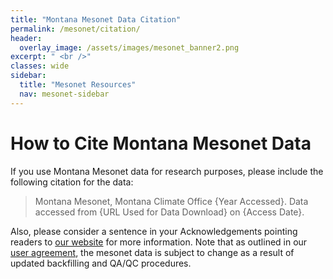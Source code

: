 ```yaml
---
title: "Montana Mesonet Data Citation"
permalink: /mesonet/citation/
header:
  overlay_image: /assets/images/mesonet_banner2.png
excerpt: " <br />"
classes: wide
sidebar:
  title: "Mesonet Resources"
  nav: mesonet-sidebar
---
```


# How to Cite Montana Mesonet Data
If you use Montana Mesonet data for research purposes, please include the following citation for the data:
> Montana Mesonet, Montana Climate Office {Year Accessed}. Data accessed from {URL Used for Data Download} on {Access Date}.

Also, please consider a sentence in your Acknowledgements pointing readers to [our website](https://climate.umt.edu/) for more information. Note that as outlined in our [user agreement](/about/agreement), the mesonet data is subject to change as a result of updated backfilling and QA/QC procedures. 